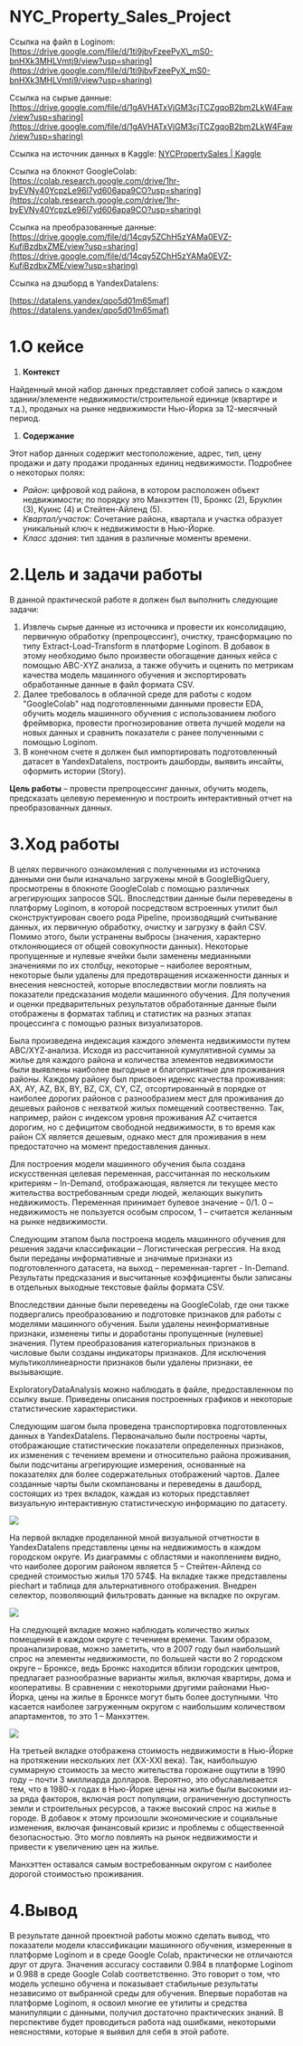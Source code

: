 # NYC_Property_Sales_Project

Ссылка на файл в Loginom: [https://drive.google.com/file/d/1ti9jbvFzeePyX\_mS0-bnHXk3MHLVmtj9/view?usp=sharing](https://drive.google.com/file/d/1ti9jbvFzeePyX_mS0-bnHXk3MHLVmtj9/view?usp=sharing)

Ссылка на сырые данные: [https://drive.google.com/file/d/1gAVHATxVjGM3cjTCZgqoB2bm2LkW4Faw/view?usp=sharing](https://drive.google.com/file/d/1gAVHATxVjGM3cjTCZgqoB2bm2LkW4Faw/view?usp=sharing)

Ссылка на источник данных в Kaggle: [NYCPropertySales | Kaggle](https://www.kaggle.com/datasets/new-york-city/nyc-property-sales)

Ссылка на блокнот GoogleColab: [https://colab.research.google.com/drive/1hr-byEVNy40YcpzLe96l7yd606apa9CO?usp=sharing](https://colab.research.google.com/drive/1hr-byEVNy40YcpzLe96l7yd606apa9CO?usp=sharing)

Ссылка на преобразованные данные: [https://drive.google.com/file/d/14cqy5ZChH5zYAMa0EVZ-KufiBzdbxZME/view?usp=sharing](https://drive.google.com/file/d/14cqy5ZChH5zYAMa0EVZ-KufiBzdbxZME/view?usp=sharing)

Ссылка на дэшборд в YandexDatalens:

[https://datalens.yandex/qpo5d01m65maf](https://datalens.yandex/qpo5d01m65maf)

# 1.О кейсе

  1. **Контекст**

Найденный мной набор данных представляет собой запись о каждом здании/элементе недвижимости/строительной единице (квартире и т.д.), проданых на рынке недвижимости Нью-Йорка за 12-месячный период.

  1. **Содержание**

Этот набор данных содержит местоположение, адрес, тип, цену продажи и дату продажи проданных единиц недвижимости. Подробнее о некоторых полях:

- _Район_: цифровой код района, в котором расположен объект недвижимости; по порядку это Манхэттен (1), Бронкс (2), Бруклин (3), Куинс (4) и Стейтен-Айленд (5).
- _Квартал/участок_: Сочетание района, квартала и участка образует уникальный ключ к недвижимости в Нью-Йорке.
- _Класс здания_: тип здания в различные моменты времени.

# 2.Цель и задачи работы

В данной практической работе я должен был выполнить следующие задачи:

1. Извлечь сырые данные из источника и провести их консолидацию, первичную обработку (препроцессинг), очистку, трансформацию по типу Extract-Load-Transform в платформе Loginom. В добавок в этому необходимо было произвести обогащение данных кейса с помощью ABC-XYZ анализа, а также обучить и оценить по метрикам качества модель машинного обучения и экспортировать обработанные данные в файл формата CSV.
2. Далее требовалось в облачной среде для работы с кодом "GoogleColab" над подготовленными данными провести EDA, обучить модель машинного обучения с использованием любого фреймворка, провести прогнозирование ответа лучшей модели на новых данных и сравнить показатели с ранее полученными с помощью Loginom.
3. В конечном счете я должен был импортировать подготовленный датасет в YandexDatalens, построить дашборды, выявить инсайты, оформить истории (Story).

**Цель работы** – провести препроцессинг данных, обучить модель, предсказать целевую переменную и построить интерактивный отчет на преобразованных данных.

# 3.Ход работы

В целях первичного ознакомления с полученными из источника данными они были изначально загружены мной в GoogleBigQuery, просмотрены в блокноте GoogleColab с помощью различных агрегирующих запросов SQL. Впоследствии данные были переведены в платформу Loginom, в которой посредством встроенных утилит был сконструктуирован своего рода Pipeline, производящий считывание данных, их первичную обработку, очистку и загрузку в файл CSV. Помимо этого, были устранены выбросы (значения, характерно отклоняющиеся от общей совокупности данных). Некоторые пропущенные и нулевые ячейки были заменены медианными значениями по их столбцу, некоторые – наиболее вероятным, некоторые были удалены для предотвращения искаженности данных и внесения неясностей, которые впоследвствии могли повлиять на показатели предсказания модели машинного обучения. Для получения и оценки предварительных результатов обработанные данные были отображены в форматах таблиц и статистик на разных этапах процессинга с помощью разных визуализаторов.

Была произведена индексация каждого элемента недвижимости путем ABC/XYZ‑анализа. Исходя из рассчитанной кумулятивной суммы за жилье для каждого района и количества элементов недвижимости были выявлены наиболее выгодные и благоприятные для проживания районы. Каждому району был присвоен иденкс качества проживания: AX, AY, AZ, BX, BY, BZ, CX, CY, CZ, отсортированный в порядке от наиболее дорогих районов с разнообразием мест для проживания до дешевых районов с нехваткой жилых помещений соотвественно. Так, например, район с индексом уровня проживания AZ считается дорогим, но с дефицитом свободной недвижимости, в то время как район CX является дешевым, однако мест для проживания в нем предостаточно на момент предоставления данных.

Для построения модели машинного обучения была создана искусственная целевая переменная, рассчитанная по нескольким критериям – In-Demand, отображающая, является ли текущее место жительства востребованным среди людей, желающих выкупить недвижимость. Переменная принимает булевое значение – 0/1. 0 – недвижимость не пользуется особым спросом, 1 – считается желанным на рынке недвижимости.

Следующим этапом была построена модель машинного обучения для решения задачи классификации – Логистическая регрессия. На вход были переданы информативные и значимые признаки из подготовленного датасета, на выход – переменная-таргет - In-Demand. Результаты предсказания и высчитанные коэффициенты были записаны в отдельных выходные текстовые файлы формата CSV.

Впоследствии данные были переведены на GoogleColab, где они также подвергались преобразованию и подготовке признаков для работы с моделями машинного обучения. Были удалены неинформативные признаки, изменены типы и доработаны пропущенные (нулевые) значения. Путем преобразования категориальных признаков в числовые были созданы индикаторы признаков. Для исключения мультиколлинеарности признаков были удалены признаки, ее вызывающие.

ExploratoryDataAnalysis можно наблюдать в файле, предоставленном по ссылку выше. Приведены описания построенных графиков и некоторые статистические характеристики.

Следующим шагом была проведена транспортировка подготовленных данных в YandexDatalens. Первоначально были построены чарты, отображающие статистические показатели определенных признаков, их изменения с течением времени и относительно района проживания, были подсчитаны агрегирующие измерения, основанные на показателях для более содержательных отображений чартов. Далее созданные чарты были скомпанованы и переведены в дашборд, состоящих из трех вкладок, каждая из которых представляет визуальную интерактивную статистическую информацию по датасету.

![](RackMultipart20231004-1-33sj8i_html_c5f434eb3674a53d.png)

На первой вкладке проделанной мной визуальной отчетности в YandexDatalens представлены цены на недвижимость в каждом городском округе. Из диаграммы с областями и накоплением видно, что наиболее дорогим районом является 5 – Стейтен-Айленд со средней стоимостью жилья 170 574$. На вкладке также представлены piechart и таблица для альтернативного отображения. Внедрен селектор, позволяющий фильтровать данные на вкладке по округам.

![](RackMultipart20231004-1-33sj8i_html_67f4fc2042644638.png)

На следующей вкладке можно наблюдать количество жилых помещений в каждом округе с течением времени. Таким образом, проанализировав, можно заметить, что в 2007 году был наибольший спрос на элементы недвижимости, по большей части во 2 городском округе – Бронксе, ведь Бронкс находится вблизи городских центров, предлагает разнообразные варианты жилья, включая квартиры, дома и кооперативы. В сравнении с некоторыми другими районами Нью-Йорка, цены на жилье в Бронксе могут быть более доступными. Что касается наиболее загруженным округом с наибольшим количеством апартаментов, то это 1 – Манхэттен.

![](RackMultipart20231004-1-33sj8i_html_9f5cbcac5334fce8.png)

На третьей вкладке отображена стоимость недвижимости в Нью-Йорке на протяжении нескольких лет (ХХ-ХХI века). Так, наибольшую суммарную стоимость за место жительства горожане ощутили в 1990 году – почти 3 миллиарда долларов. Вероятно, это обуславливается тем, что в 1980-х годах в Нью-Йорке цены на жилье были высокими из-за ряда факторов, включая рост популяции, ограниченную доступность земли и строительных ресурсов, а также высокий спрос на жилье в городе. В добавок к этому произошли экономические и социальные изменения, включая финансовый кризис и проблемы с общественной безопасностью. Это могло повлиять на рынок недвижимости и привести к увеличению цен на жилье.

Манхэттен оставался самым востребованным округом с наиболее дорогой стоимостью проживания.

# 4.Вывод

В результате данной проектной работы можно сделать вывод, что показатели модели классификации машинного обучения, измеренные в платформе Loginom и в среде Google Colab, практически не отличаются друг от друга. Значения accuracy составили 0.984 в платформе Loginom и 0.988 в среде Google Colab соответственно. Это говорит о том, что модель успешно обучена и показывает стабильные результаты независимо от выбранной среды для обучения. Впервые поработав на платформе Loginom, я освоил многие ее утилиты и средства манипуляции с данными, получил достаточно практических знаний. В перспективе будет проводиться работа над ошибками, некоторыми неясностями, которые я выявил для себя в этой работе.
